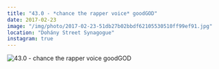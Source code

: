 ```yaml
---
title: "43.0 - *chance the rapper voice* goodGOD"
date: 2017-02-23
image: "/img/photo/2017-02-23-51db27b02bbdf62105530510ff99ef91.jpg"
location: "Dohány Street Synagogue"
instagram: true
---
```


![43.0 - *chance the rapper voice* goodGOD](/img/photo/2017-02-23-51db27b02bbdf62105530510ff99ef91.jpg)
